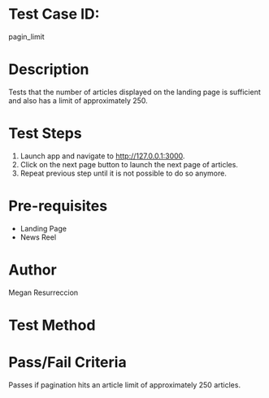 # Test Case ID:
pagin_limit

# Description
Tests that the number of articles displayed on the landing page is sufficient and also has a limit of approximately 250.

# Test Steps
1. Launch app and navigate to http://127.0.0.1:3000.
2. Click on the next page button to launch the next page of articles.
3. Repeat previous step until it is not possible to do so anymore.

# Pre-requisites
- Landing Page
- News Reel

# Author
Megan Resurreccion

# Test Method


# Pass/Fail Criteria
Passes if pagination hits an article limit of approximately 250 articles.
